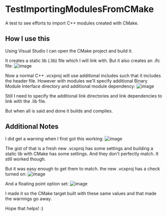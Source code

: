 # TestImportingModulesFromCMake
A test to see efforts to import C++ modules created with CMake.

## How I use this

Using Visual Studio I can open the CMake project and build it.

It creates a static lib (.lib) file which I will link with.  But it also creates an .ifc file:
![image](https://github.com/user-attachments/assets/8b534dec-089e-4117-b605-735bfdb42bff)

Now a normal C++ .vcxproj will use additional includes such that it includes the header file.  However with modules we'll specify additional Binary Module Interface directory and additional module dependency:
![image](https://github.com/user-attachments/assets/260fc7f1-9dd3-4fd7-bf80-e4c71d945905)

Still I need to specify the additional link directories and link dependencies to link with the .lib file.

But when all is said and done it builds and compiles.

## Additional Notes

I did get a warning when I first got this working:
![image](https://github.com/user-attachments/assets/1056b7af-a4f4-4dcc-b376-6a9d951e7668)

The gist of that is a fresh new .vcxproj has some settings and building a static lib with CMake has some settings.  And they don't perfectly match.  It still worked though.

But it was easy enough to get them to match.  the new .vcxproj has a check turned on:
![image](https://github.com/user-attachments/assets/7b5709c6-1dbc-4256-a8f1-a63de3a95b14)

And a floating point option set:
![image](https://github.com/user-attachments/assets/059ae33f-c380-4f88-875c-45f652ea6cd6)

I made it so the CMake target built with these same values and that made the warnings go away.

Hope that helps! :)
